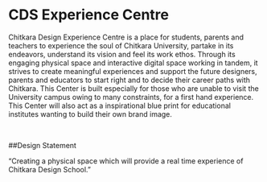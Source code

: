 # CDS Experience Centre

Chitkara Design Experience Centre is a place for students, parents and teachers to experience the soul of Chitkara University, partake in its endeavors, understand its vision and feel its work ethos. Through its engaging physical space and interactive digital space working in tandem, it strives to create meaningful experiences and support the future designers, parents and educators to start right and to decide their career paths with Chitkara. This Center is built especially for those who are unable to visit the University campus owing to many constraints, for a first hand experience. This Center will also act as a inspirational blue print for educational institutes wanting to build their own brand image.

&nbsp;

##Design Statement

“Creating a physical space which will provide a real time experience of Chitkara Design School.”
